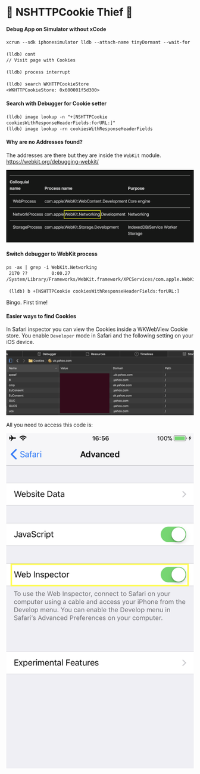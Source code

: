 # 🍪 NSHTTPCookie Thief 🍪
#### Debug App on Simulator without xCode
```
xcrun --sdk iphonesimulator lldb --attach-name tinyDormant --wait-for

(lldb) cont
// Visit page with Cookies

(lldb) process interrupt

(lldb) search WKHTTPCookieStore
<WKHTTPCookieStore: 0x600001f5d300>
```
#### Search with Debugger for Cookie setter
```
(lldb) image lookup -n "+[NSHTTPCookie cookiesWithResponseHeaderFields:forURL:]"
(lldb) image lookup -rn cookiesWithResponseHeaderFields
```
#### Why are no Addresses found?
The addresses are there but they are inside the `WebKit` module.
https://webkit.org/debugging-webkit/

![webkit_processes](/4b_NSHTTPCookie_thief/webkit_overview.png)

#### Switch debugger to WebKit process
```
ps -ax | grep -i WebKit.Networking
 2170 ??         0:00.27 /System/Library/Frameworks/WebKit.framework/XPCServices/com.apple.WebKit.Networking.xpc/com.apple.WebKit.Networking

 (lldb) b +[NSHTTPCookie cookiesWithResponseHeaderFields:forURL:]
 ```
Bingo.  First time!
#### Easier ways to find Cookies
In Safari inspector you can view the Cookies inside a WKWebView Cookie store.  You enable `Developer` mode in Safari and the following setting on your iOS device.

![](/4b_NSHTTPCookie_thief/safari_cookie_inspector.png)

All you need to access this code is:

![settings](/4b_NSHTTPCookie_thief/setting.PNG)
